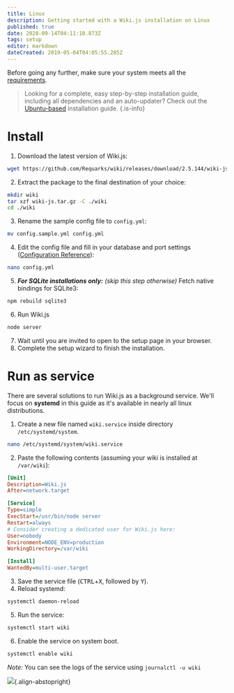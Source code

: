 ```yaml
---
title: Linux
description: Getting started with a Wiki.js installation on Linux
published: true
date: 2020-09-14T04:11:10.873Z
tags: setup
editor: markdown
dateCreated: 2019-05-04T04:05:55.285Z
---
```


Before going any further, make sure your system meets all the [requirements](/install/requirements).

> Looking for a complete, easy step-by-step installation guide, including all dependencies and an auto-updater? Check out the [Ubuntu-based](/install/ubuntu) installation guide.
{.is-info}

# Install

1. Download the latest version of Wiki.js:
  ```bash
  wget https://github.com/Requarks/wiki/releases/download/2.5.144/wiki-js.tar.gz
  ```
2. Extract the package to the final destination of your choice:
  ```bash
  mkdir wiki
  tar xzf wiki-js.tar.gz -C ./wiki
  cd ./wiki
  ```
3. Rename the sample config file to `config.yml`:
  ```bash
  mv config.sample.yml config.yml
  ```
4. Edit the config file and fill in your database and port settings ([Configuration Reference](/install/config)):
  ```bash
  nano config.yml
  ```
5. ***For SQLite installations only:*** *(skip this step otherwise)* Fetch native bindings for SQLite3:
  ```bash
  npm rebuild sqlite3
  ```
6. Run Wiki.js
  ```bash
  node server
  ```
7. Wait until you are invited to open to the setup page in your browser.
8. Complete the setup wizard to finish the installation.

# Run as service

There are several solutions to run Wiki.js as a background service. We'll focus on **systemd** in this guide as it's available in nearly all linux distributions.

1. Create a new file named `wiki.service` inside directory `/etc/systemd/system`.
  ```bash
  nano /etc/systemd/system/wiki.service
  ```
2. Paste the following contents (assuming your wiki is installed at `/var/wiki`):
  ```ini
  [Unit]
  Description=Wiki.js
  After=network.target

  [Service]
  Type=simple
  ExecStart=/usr/bin/node server
  Restart=always
  # Consider creating a dedicated user for Wiki.js here:
  User=nobody
  Environment=NODE_ENV=production
  WorkingDirectory=/var/wiki

  [Install]
  WantedBy=multi-user.target
  ```
3. Save the service file (<kbd>CTRL</kbd>+<kbd>X</kbd>, followed by <kbd>Y</kbd>).
4. Reload systemd:
  ```bash
  systemctl daemon-reload
  ```
5. Run the service:
  ```bash
  systemctl start wiki
  ```
6. Enable the service on system boot.
  ```bash
  systemctl enable wiki
  ```

*Note:* You can see the logs of the service using `journalctl -u wiki`

![](https://a.icons8.com/TqgWTTfw/Oy7xHF/svg.svg){.align-abstopright}